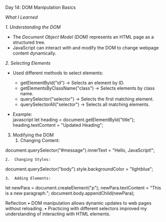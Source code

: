 Day 14: DOM Manipulation Basics  

*What I Learned*  

*1. Understanding the DOM*  
- The *Document Object Model (DOM)* represents an HTML page as a structured tree.  
- JavaScript can interact with and modify the DOM to change webpage content dynamically.  

*2. Selecting Elements*  
- Used different methods to select elements:  
  - getElementById("id") → Selects an element by ID.  
  - getElementsByClassName("class") → Selects elements by class name.  
  - querySelector("selector") → Selects the first matching element.  
  - querySelectorAll("selector") → Selects all matching elements.  

- Example:  
  javascript
  let heading = document.getElementById("title");
  heading.textContent = "Updated Heading";

3. Modifying the DOM
	1.	Changing Content:

document.querySelector("#message").innerText = "Hello, JavaScript!";


	2.	Changing Styles:

document.querySelector("body").style.backgroundColor = "lightblue";


	3.	Adding Elements:

let newPara = document.createElement("p");
newPara.textContent = "This is a new paragraph.";
document.body.appendChild(newPara);

Reflection
	•	DOM manipulation allows dynamic updates to web pages without reloading.
	•	Practicing with different selectors improved my understanding of interacting with HTML elements.
